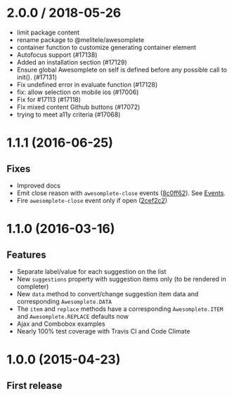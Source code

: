 
2.0.0 / 2018-05-26
==================

 * limit package content
 * rename package to @melitele/awesomplete
 * container function to customize generating container element
 * Autofocus support (#17138)
 * Added an installation section (#17129)
 * Ensure global Awesomplete on self is defined before any possible call to init(). (#17131)
 * Fix undefined error in evaluate function (#17128)
 * fix: allow selection on mobile ios (#17006)
 * Fix for #17113 (#17118)
 * Fix mixed content Github buttons (#17072)
 * trying to meet a11y criteria (#17068)

# 1.1.1 (2016-06-25)

## Fixes

* Improved docs
* Emit close reason with `awesomplete-close` events ([8c0ff62](https://github.com/LeaVerou/awesomplete/commit/8c0ff6225c96af2f5f3b7312d7ba7b69f71be575)). See [Events](http://leaverou.github.io/awesomplete/#events).
* Fire `awesomplete-close` event only if open ([2cef2c2](https://github.com/LeaVerou/awesomplete/commit/2cef2c28a6f74ee5c0b294d2c3c7d2bad72bd466))

# 1.1.0 (2016-03-16)

## Features

* Separate label/value for each suggestion on the list 
* New `suggestions` property with suggestion items only (to be rendered in completer)
* New `data` method to convert/change suggestion item data and corresponding `Awesomplete.DATA`
* The `item` and `replace` methods have a corresponding `Awesomplete.ITEM` and `Awesomplete.REPLACE` defaults now
* Ajax and Combobox examples
* Nearly 100% test coverage with Travis CI and Code Climate

# 1.0.0 (2015-04-23)

## First release
